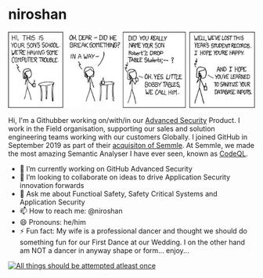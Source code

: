 # niroshan

![Little Bobby Tables](https://github.com/niroshan/niroshan/blob/master/xkcd-sql-injection.jpg)

Hi, I'm a Githubber working on/with/in our [Advanced Security](https://github.com/features/security) Product. I work in the Field organisation, supporting our sales and solution engineering teams working with our customers Globally. I joined GitHub in September 2019 as part of their [acquisiton of Semmle](https://github.blog/2019-09-18-github-welcomes-semmle/). At Semmle, we made the most amazing Semantic Analyser I have ever seen, known as [CodeQL](https://securitylab.github.com/tools/codeql).


- 🔭 I’m currently working on GitHub Advanced Security
- 👯 I’m looking to collaborate on ideas to drive Application Security innovation forwards
- 💬 Ask me about Functioal Safety, Safety Critical Systems and Application Security
- 📫 How to reach me: @niroshan
- 😄 Pronouns: he/him
- ⚡ Fun fact: My wife is a professional dancer and thought we should do something fun for our First Dance at our Wedding. I on the other hand am NOT a dancer in anyway shape or form... enjoy...

[![All things should be attempted atleast once](http://img.youtube.com/vi/zHpONO7pcEQ/0.jpg)](http://www.youtube.com/watch?v=zHpONO7pcEQ "All things should be attempted atleast once!")
